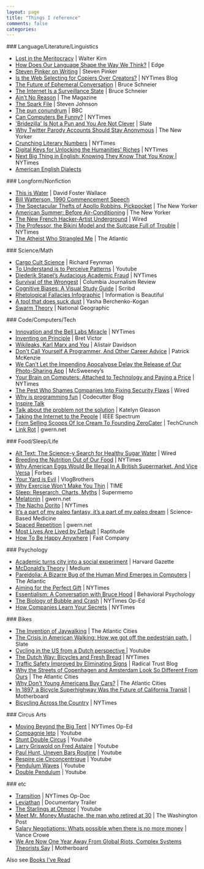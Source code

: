 ```yaml
---
layout: page
title: "Things I reference"
comments: false
categories:
--- 
```


###<i class='fa fa-pencil'></i> Language/Literature/Linguistics
* [Lost in the Meritocracy](http://www.theatlantic.com/magazine/archive/2005/01/lost-in-the-meritocracy/303672/) | Walter Kirn
* [How Does Our Language Shape the Way We Think?](http://edge.org/conversation/how-does-our-language-shape-the-way-we-think) | Edge
* [Steven Pinker on Writing](http://thewritingcode.com/pdfs/PinkerTranscript.pdf) | Steven Pinker
* [Is the Web Selecting for Copiers Over Creators?](http://dotearth.blogs.nytimes.com/2011/12/15/is-the-web-selecting-for-copiers-over-creators/) | NYTimes Blog
* [The Future of Ephemeral Conversation](https://www.schneier.com/blog/archives/2008/11/the_future_of_e.html) | Bruce Schneier
* [The Internet Is a Surveillance State](https://www.schneier.com/essay-418.html) | Bruce Schneier
* [Ain’t No Reason](http://the-magazine.org/12/aint-no-reason) | The Magazine
* [The Spark File](https://medium.com/the-writers-room/8d6e7df7ae58) | Steven Johnson
* [The pun conundrum](http://www.bbc.co.uk/news/magazine-21011778) | BBC
* [Can Computers Be Funny?](http://www.nytimes.com/2013/01/06/opinion/sunday/can-computers-be-funny.html) | NYTimes
* ['Bridezilla' Is Not a Pun and You Are Not Clever](http://www.slate.com/articles/life/the_good_word/2013/03/chillax_wikipedia_and_bridezilla_are_not_puns_against_adjoinages.html) | Slate
* [Why Twitter Parody Accounts Should Stay Anonymous](http://www.newyorker.com/online/blogs/elements/2013/07/why-twitter-parody-accounts-should-stay-anonymous.html) | The New Yorker
* [Crunching Literary Numbers](http://www.nytimes.com/2013/07/14/opinion/sunday/crunching-literary-numbers.html) | NYTimes
* [Digital Keys for Unlocking the Humanities’ Riches](http://www.nytimes.com/2010/11/17/arts/17digital.html?pagewanted=all) | NYTimes
* [Next Big Thing in English: Knowing They Know That You Know ](http://www.nytimes.com/2010/04/01/books/01lit.html?pagewanted=all)  | NYTimes
* [American English Dialects](http://aschmann.net/AmEng/)

###<i class='fa fa-bookmark'></i> Longform/Nonfiction
* [This is Water](http://youtu.be/M5THXa_H_N8) | David Foster Wallace
* [Bill Watterson, 1990 Commencement Speech](http://www.serverunderground.com/archive/bill_watterson.html)
* [The Spectacular Thefts of Apollo Robbins, Pickpocket](http://www.newyorker.com/reporting/2013/01/07/130107fa_fact_green) | The New Yorker
* [American Summer: Before Air-Conditioning](http://www.newyorker.com/archive/1998/06/22/1998_06_22_144_TNY_LIBRY_000015831) | The New Yorker
* [The New French Hacker-Artist Underground](http://www.wired.com/magazine/2012/01/ff_ux/) | Wired
* [The Professor, the Bikini Model and the Suitcase Full of Trouble](http://nytimes.com/2013/03/10/magazine/the-professor-the-bikini-model-and-the-suitcase-full-of-trouble.html?pagewanted%3Dall) | NYTimes
* [The Atheist Who Strangled Me](http://www.theatlantic.com/magazine/archive/2013/05/the-atheist-who-strangled-me/309292/) | The Atlantic

###<i class='fa fa-flask'></i> Science/Math
* [Cargo Cult Science](http://neurotheory.columbia.edu/~ken/cargo_cult.html) | Richard Feynman
* [To Understand is to Perceive Patterns](http://www.youtube.com/watch?v=iWhO4cwriL0) | Youtube
* [Diederik Stapel’s Audacious Academic Fraud](http://nytimes.com/2013/04/28/magazine/diederik-stapels-audacious-academic-fraud.html?pagewanted%3Dall) | NYTimes
* [Survival of the Wrongest](http://www.cjr.org/cover_story/survival_of_the_wrongest.php?page=all) | Columbia Journalism Review
* [Cognitive Biases: A Visual Study Guide](http://www.scribd.com/doc/30548590/Cognitive-Biases-A-Visual-Study-Guide) | Scribd
* [Rhetological Fallacies Infographic](http://www.informationisbeautiful.net/visualizations/rhetological-fallacies/) | Information is Beautiful
* [A tool that does suck dust](https://gist.github.com/stoutbeard/4158578 ) | Yasha Berchenko-Kogan
* [Swarm Theory](http://ngm.nationalgeographic.com/2007/07/swarms/miller-text) | National Geographic

###<i class='fa fa-code'></i> Code/Computers/Tech
* [Innovation and the Bell Labs Miracle](http://nytimes.com/2012/02/26/opinion/sunday/innovation-and-the-bell-labs-miracle.html?pagewanted=all) | NYTimes
* [Inventing on Principle](http://vimeo.com/36579366) | Bret Victor
* [Wikileaks, Karl Marx and You](http://www.resilience.org/stories/2011-01-11/wikileaks-karl-marx-and-you) | Alistair Davidson
* [Don't Call Yourself A Programmer, And Other Career Advice](http://www.kalzumeus.com/2011/10/28/dont-call-yourself-a-programmer/) | Patrick McKenzie
* [We Can’t Let the Impending Apocalypse Delay the Release of Our Photo-Sharing App](http://www.mcsweeneys.net/articles/we-cant-let-the-impending-apocalypse-delay-the-release-of-our-photo-sharing-app) | McSweeney’s
* [Your Brain on Computers: Attached to Technology and Paying a Price](http://nytimes.com/2010/06/07/technology/07brain.html?pagewanted%3Dall) | NYTimes
* [The Pest Who Shames Companies Into Fixing Security Flaws](http://www.wired.com/magazine/2011/11/mf_soghoian/) | Wired
* [Why is programming fun](http://www.codecutter.net/fun/programmingfun.html) | Codecutter Blog
* [Inspire Talk](https://www.evernote.com/shard/s10/sh/0580fed9-10ec-4ef6-8349-4b260ef8d257/a5264623e4234d6958727c0b67fa9512)
* [Talk about the problem not the solution](http://katgleason.tumblr.com/post/47257463324/talk-about-the-problem-not-the-solution) | Katelyn Gleason
* [Taking the Internet to the People](http://spectrum.ieee.org/computing/hardware/taking-the-internet-to-the-people) | IEEE Spectrum
* [From Selling Scoops Of Ice Cream To Founding ZeroCater](http://techcrunch.com/2013/04/06/how-i-started-zerocater/) | TechCrunch
* [Link Rot](http://www.gwern.net/Archiving%20URLs) | gwern.net

###<i class='fa fa-puzzle-piece'></i> Food/Sleep/Life
* [Alt Text: The Science-y Search for Healthy Sugar Water](http://www.wired.com/underwire/2012/11/alt-text-healthy-sugar-water/) | Wired
* [Breeding the Nutrition Out of Our Food](http://www.nytimes.com/2013/05/26/opinion/sunday/breeding-the-nutrition-out-of-our-food.html?pagewanted=all) | NYTimes
* [Why American Eggs Would Be Illegal In A British Supermarket, And Vice Versa](http://www.forbes.com/sites/nadiaarumugam/2012/10/25/why-american-eggs-would-be-illegal-in-a-british-supermarket-and-vice-versa/) | Forbes
* [Your Yard is Evil](http://www.youtube.com/watch?v=-enGOMQgdvg) | VlogBrothers
* [Why Exercise Won't Make You Thin](http://content.time.com/time/magazine/article/0,9171,1914974,00.html) | TIME
* [Sleep: Reserarch, Charts, Myths](http://www.supermemo.com/articles/sleep2000.htm) | Supermemo
* [Melatonin](http://www.gwern.net/Melatonin) | gwern.net
* [The Nacho Dorito](http://www.nytimes.com/interactive/2013/10/01/dining/nacho-graphic.html) | NYTimes
* [It’s a part of my paleo fantasy, it’s a part of my paleo dream](http://www.sciencebasedmedicine.org/its-a-part-of-my-paleo-fantasy-its-a-part-of-my-paleo-dream/) | Science-Based Medicine
* [Spaced Repetition](http://www.gwern.net/Spaced%20repetition) | gwern.net
* [Most Lives Are Lived by Default](http://www.raptitude.com/2012/07/most-lives-are-lived-by-default/) | Raptitude
* [How To Be Happy Anywhere](http://www.martinlindstrom.com/fast-company-how-to-be-happy-anywhere/) | Fast Company

###<i class='fa fa-users'></i> Psychology
* [Academic turns city into a social experiment](http://www.news.harvard.edu/gazette/2004/03.11/01-mockus.html) | Harvard Gazette
* [McDonald’s Theory](https://medium.com/what-i-learned-building/9216e1c9da7d) | Medium
* [Pareidolia: A Bizarre Bug of the Human Mind Emerges in Computers](http://www.theatlantic.com/technology/archive/2012/08/pareidolia-a-bizarre-bug-of-the-human-mind-emerges-in-computers/260760/) | The Atlantic
* [Aiming for the Perfect Gift](http://nytimes.com/2011/12/13/science/aiming-for-the-perfect-gift-its-much-closer-than-you-think.html) | NYTimes
* [Essentialism: A Conversation with Bruce Hood](http://www.edge.org/conversation/essentialism-) | Behavioral Psychology
* [The Biology of Bubble and Crash](http://nytimes.com/2012/06/10/opinion/sunday/the-biology-of-bubble-and-crash.html?pagewanted=all) | NYTimes Op-Ed
* [How Companies Learn Your Secrets](http://www.nytimes.com/2012/02/19/magazine/shopping-habits.html?pagewanted=1&_r=2&hp&&pagewanted=all) | NYTimes

###<i class='fa fa-truck'></i> Bikes
* [The Invention of Jaywalking](http://www.theatlanticcities.com/commute/2012/04/invention-jaywalking/1837/) | The Atlantic Cities
* [The Crisis in American Walking: How we got off the pedestrian path.](http://www.slate.com/articles/life/walking/2012/04/why_don_t_americans_walk_more_the_crisis_of_pedestrianism_.html) | Slate
* [Cycling in the US from a Dutch perspective ](http://youtu.be/m2THe_10dYs) | Youtube
* [The Dutch Way: Bicycles and Fresh Bread](http://nytimes.com/2011/07/31/opinion/sunday/the-dutch-way-bicycles-and-fresh-bread.html) | NYTimes
* [Traffic Safety Improved by Eliminating Signs](http://www.radicaltrust.ca/2007/07/08/traffic-safety-improved-by-eliminating-signs/) | Radical Trust Blog
* [Why the Streets of Copenhagen and Amsterdam Look So Different From Ours](http://www.theatlanticcities.com/commute/2012/04/why-streets-copenhagen-and-amsterdam-look-so-different-ours/1849/) | The Atlantic Cities
* [Why Don't Young Americans Buy Cars?](http://www.theatlanticcities.com/technology/2012/08/young-people-arent-buying-cars-because-theyre-buying-smart-phones-instead/2873/) | The Atlantic Cities
* [In 1897, a Bicycle Superhighway Was the Future of California Transit](http://motherboard.vice.com/blog/in-1897-a-bicycle-superhighway-was-the-future-of-california-transit) | Motherboard
* [Bicycling Across the Country](http://www.travel.nytimes.com/2011/10/23/travel/bicycling-across-the-country-bruce-weber-reflects.html) | NYTimes

###<i class='fa fa-umbrella'></i> Circus Arts
* [Moving Beyond the Big Tent](http://www.nytimes.com/2013/03/17/opinion/sunday/moving-beyond-the-big-tent.html?pagewanted=all) | NYTimes Op-Ed
* [Compagnie Ieto](http://youtu.be/vAEEjmI6cHY) | Youtube
* [Stunt Double Circus](http://www.youtube.com/watch?v=fWMXbZkWsRM) | Youtube
* [Larry Griswold on Fred Astaire](http://www.youtube.com/watch?v=T89HO_qIMyo) | Youtube
* [Paul Hunt, Uneven Bars Routine](http://www.youtube.com/watch?v=tu-YAMiS5wA) | Youtube
* [Respire cie Circoncentrique](http://youtu.be/_hHWm81ZIjU) | Youtube
* [Pendulum Waves](http://www.youtube.com/watch?v=yVkdfJ9PkRQ) | Youtube
* [Double Pendulum](http://youtu.be/U39RMUzCjiU) | Youtube

###<i class='fa fa-question'></i> etc
* [Transition](http://www.nytimes.com/video/opinion/100000001579773/transition.html) | NYTimes Op-Doc
* [Leviathan](http://www.nytimes.com/movies/movie/470273/Leviathan/trailers) | Documentary Trailer
* [The Starlings at Otmoor](http://www.youtube.com/watch?v=XH-groCeKbE) | Youtube
* [Meet Mr. Money Mustache, the man who retired at 30](http://www.washingtonpost.com/business/meet-mr-money-mustache-the-man-who-retired-at-30/2013/04/26/71e3e6a8-acf3-11e2-a8b9-2a63d75b5459_print.html) | The Washington Post
* [Salary Negotiations: Whats possible when there is no more money](http://www.articulateventures.com/articulate-blog/thoughts-on-being-an-employer/salary-negotatiations-whats-possible-when-there-is-no-more-mone) | Vance Crowe
* [We Are Now One Year Away From Global Riots, Complex Systems Theorists Say](http://motherboard.vice.com/blog/we-are-now-one-year-and-counting-from-global-riots-complex-systems-theorists-say--2) | Motherboard

Also see [Books I've Read](/books/)